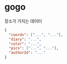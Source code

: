 # gogo

장소가 가지는 데이터

```json
{
  "coords": ["...", "..."],
  "diary": "...",
  "color": "...",
  "pics": ["...", "..."],
  "authorId": "..."
}
```
